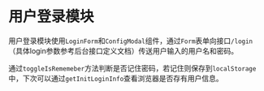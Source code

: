 # 用户登录模块

用户登录模块使用`LoginForm`和`ConfigModal`组件，通过`Form`表单向接口`/login`（具体login参数参考后台接口定义文档）传送用户输入的用户名和密码。

通过`toggleIsRememeber`方法判断是否记住密码，若记住则保存到`localStorage`中，下次可以通过`getInitLoginInfo`查看浏览器是否存有用户信息。